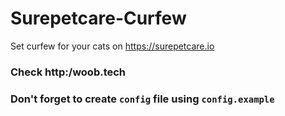 # Surepetcare-Curfew

Set curfew for your cats on https://surepetcare.io

### Check http:/woob.tech

### Don't forget to create `config` file using `config.example`

